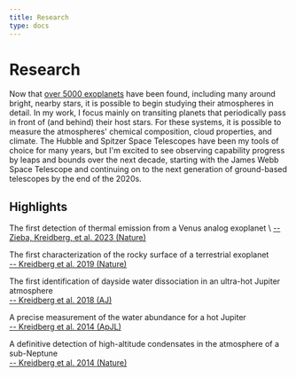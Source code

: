 ```yaml
---
title: Research
type: docs
---
```


# Research

Now that [over 5000 exoplanets](https://exoplanetarchive.ipac.caltech.edu/exoplanetplots/exo_dischist_cumulative.png) have been found, including many around bright, nearby stars, it is possible to begin studying their atmospheres in detail. In my work, I focus mainly on transiting planets that periodically pass in front of (and behind) their host stars. For these systems, it is possible to measure the atmospheres' chemical composition, cloud properties, and climate.  The Hubble and Spitzer Space Telescopes have been my tools of choice for many years, but I'm excited to see observing capability progress by leaps and bounds over the next decade, starting with the James Webb Space Telescope and continuing on to the next generation of ground-based telescopes by the end of the 2020s.


## Highlights 

The first detection of thermal emission from a Venus analog exoplanet \ 
[ -- Zieba, Kreidberg, et al. 2023 (Nature)](https://www.nature.com/articles/s41586-023-06232-z)

The first characterization of the rocky surface of a terrestrial exoplanet \
[-- Kreidberg et al. 2019 (Nature)](https://ui.adsabs.harvard.edu/abs/2019Natur.573...87K/abstract)

The first identification of dayside water dissociation in an ultra-hot Jupiter atmosphere  \
[-- Kreidberg et al. 2018 (AJ)](https://ui.adsabs.harvard.edu/abs/2018AJ....156...17K/abstract)


A precise measurement of the water abundance for a hot Jupiter \
[-- Kreidberg et al. 2014 (ApJL)](https://ui.adsabs.harvard.edu/abs/2014ApJ...793L..27K/abstract)


A definitive detection of high-altitude condensates in the atmosphere of a sub-Neptune \
[-- Kreidberg et al. 2014 (Nature)](https://ui.adsabs.harvard.edu/abs/2014Natur.505...69K/abstract)

